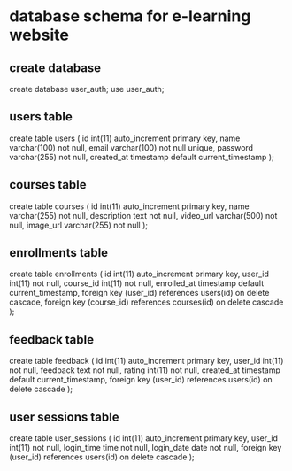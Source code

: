 
# database schema for e-learning website

## create database
create database user_auth;
use user_auth;

## users table
create table users (
    id int(11) auto_increment primary key,
    name varchar(100) not null,
    email varchar(100) not null unique,
    password varchar(255) not null,
    created_at timestamp default current_timestamp
);

## courses table
create table courses (
    id int(11) auto_increment primary key,
    name varchar(255) not null,
    description text not null,
    video_url varchar(500) not null,
    image_url varchar(255) not null
);

## enrollments table
create table enrollments (
    id int(11) auto_increment primary key,
    user_id int(11) not null,
    course_id int(11) not null,
    enrolled_at timestamp default current_timestamp,
    foreign key (user_id) references users(id) on delete cascade,
    foreign key (course_id) references courses(id) on delete cascade
);

## feedback table
create table feedback (
    id int(11) auto_increment primary key,
    user_id int(11) not null,
    feedback text not null,
    rating int(11) not null,
    created_at timestamp default current_timestamp,
    foreign key (user_id) references users(id) on delete cascade
);

## user sessions table
create table user_sessions (
    id int(11) auto_increment primary key,
    user_id int(11) not null,
    login_time time not null,
    login_date date not null,
    foreign key (user_id) references users(id) on delete cascade
);

